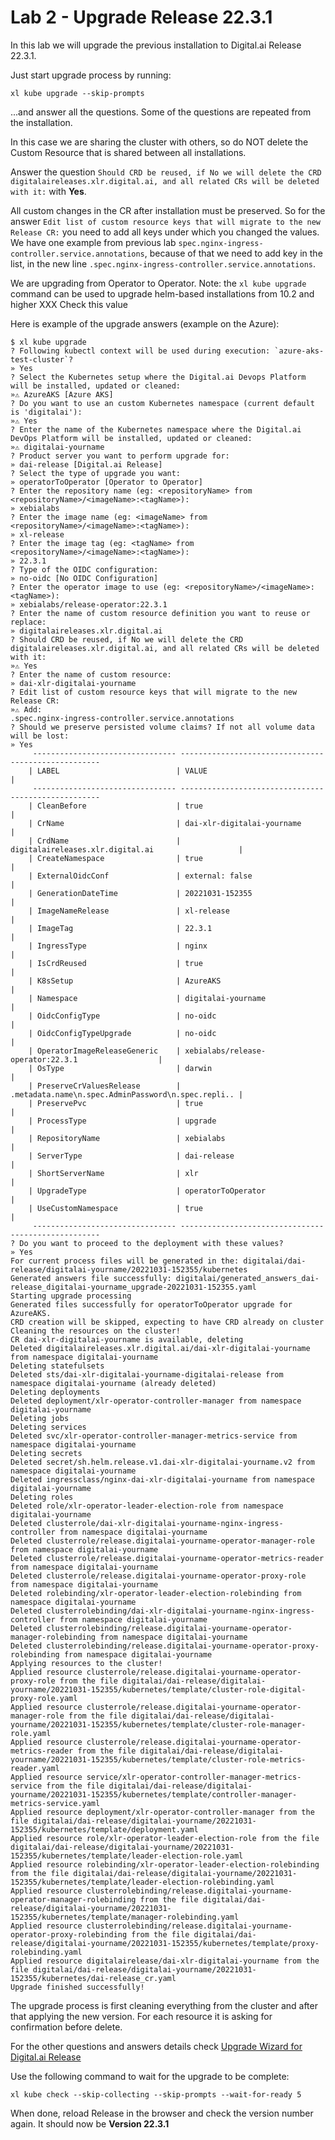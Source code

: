 
# Lab 2 - Upgrade Release 22.3.1

In this lab we will upgrade the previous installation to  Digital.ai Release 22.3.1.

Just start upgrade process by running:

```shell
xl kube upgrade --skip-prompts
```

...and answer all the questions. Some of the questions are repeated from the installation.

In this case we are sharing the cluster with others, so do NOT delete the Custom Resource that is shared between all installations.

Answer the question `Should CRD be reused, if No we will delete the CRD digitalaireleases.xlr.digital.ai, and all related CRs will be deleted with it:` with **Yes**.

All custom changes in the CR after installation must be preserved. So for the answer  `Edit list of custom resource keys that will migrate to the new Release CR:` 
you need to add all keys under which you changed the values. We have one example from previous lab `spec.nginx-ingress-controller.service.annotations`, because of that
we need to add key in the list, in the new line `.spec.nginx-ingress-controller.service.annotations`.

We are upgrading from Operator to Operator. Note: the `xl kube upgrade` command can be used to upgrade helm-based installations from 10.2 and higher XXX Check this value 


Here is example of the upgrade answers (example on the Azure):

```text
$ xl kube upgrade
? Following kubectl context will be used during execution: `azure-aks-test-cluster`? 
» Yes
? Select the Kubernetes setup where the Digital.ai Devops Platform will be installed, updated or cleaned:
»⚠️ AzureAKS [Azure AKS]
? Do you want to use an custom Kubernetes namespace (current default is 'digitalai'):
»⚠️ Yes
? Enter the name of the Kubernetes namespace where the Digital.ai DevOps Platform will be installed, updated or cleaned:
»⚠️ digitalai-yourname
? Product server you want to perform upgrade for:
» dai-release [Digital.ai Release]
? Select the type of upgrade you want:
» operatorToOperator [Operator to Operator]
? Enter the repository name (eg: <repositoryName> from <repositoryName>/<imageName>:<tagName>):
» xebialabs
? Enter the image name (eg: <imageName> from <repositoryName>/<imageName>:<tagName>):
» xl-release
? Enter the image tag (eg: <tagName> from <repositoryName>/<imageName>:<tagName>):
» 22.3.1
? Type of the OIDC configuration:
» no-oidc [No OIDC Configuration]
? Enter the operator image to use (eg: <repositoryName>/<imageName>:<tagName>):
» xebialabs/release-operator:22.3.1
? Enter the name of custom resource definition you want to reuse or replace:
» digitalaireleases.xlr.digital.ai
? Should CRD be reused, if No we will delete the CRD digitalaireleases.xlr.digital.ai, and all related CRs will be deleted with it:
»⚠️ Yes
? Enter the name of custom resource:
» dai-xlr-digitalai-yourname
? Edit list of custom resource keys that will migrate to the new Release CR: 
»⚠️ Add: 
.spec.nginx-ingress-controller.service.annotations
? Should we preserve persisted volume claims? If not all volume data will be lost: 
» Yes
	 -------------------------------- ----------------------------------------------------
	| LABEL                          | VALUE                                              |
	 -------------------------------- ----------------------------------------------------
	| CleanBefore                    | true                                               |
	| CrName                         | dai-xlr-digitalai-yourname                               |
	| CrdName                        | digitalaireleases.xlr.digital.ai                   |
	| CreateNamespace                | true                                               |
	| ExternalOidcConf               | external: false                                    |
	| GenerationDateTime             | 20221031-152355                                    |
	| ImageNameRelease               | xl-release                                         |
	| ImageTag                       | 22.3.1                                             |
	| IngressType                    | nginx                                              |
	| IsCrdReused                    | true                                               |
	| K8sSetup                       | AzureAKS                                           |
	| Namespace                      | digitalai-yourname                                       |
	| OidcConfigType                 | no-oidc                                            |
	| OidcConfigTypeUpgrade          | no-oidc                                            |
	| OperatorImageReleaseGeneric    | xebialabs/release-operator:22.3.1                  |
	| OsType                         | darwin                                             |
	| PreserveCrValuesRelease        | .metadata.name\n.spec.AdminPassword\n.spec.repli.. |
	| PreservePvc                    | true                                               |
	| ProcessType                    | upgrade                                            |
	| RepositoryName                 | xebialabs                                          |
	| ServerType                     | dai-release                                        |
	| ShortServerName                | xlr                                                |
	| UpgradeType                    | operatorToOperator                                 |
	| UseCustomNamespace             | true                                               |
	 -------------------------------- ----------------------------------------------------
? Do you want to proceed to the deployment with these values? 
» Yes
For current process files will be generated in the: digitalai/dai-release/digitalai-yourname/20221031-152355/kubernetes
Generated answers file successfully: digitalai/generated_answers_dai-release_digitalai-yourname_upgrade-20221031-152355.yaml
Starting upgrade processing
Generated files successfully for operatorToOperator upgrade for AzureAKS.
CRD creation will be skipped, expecting to have CRD already on cluster
Cleaning the resources on the cluster!
CR dai-xlr-digitalai-yourname is available, deleting
Deleted digitalaireleases.xlr.digital.ai/dai-xlr-digitalai-yourname from namespace digitalai-yourname
Deleting statefulsets
Deleted sts/dai-xlr-digitalai-yourname-digitalai-release from namespace digitalai-yourname (already deleted)
Deleting deployments
Deleted deployment/xlr-operator-controller-manager from namespace digitalai-yourname
Deleting jobs
Deleting services
Deleted svc/xlr-operator-controller-manager-metrics-service from namespace digitalai-yourname
Deleting secrets
Deleted secret/sh.helm.release.v1.dai-xlr-digitalai-yourname.v2 from namespace digitalai-yourname
Deleted ingressclass/nginx-dai-xlr-digitalai-yourname from namespace digitalai-yourname
Deleting roles
Deleted role/xlr-operator-leader-election-role from namespace digitalai-yourname
Deleted clusterrole/dai-xlr-digitalai-yourname-nginx-ingress-controller from namespace digitalai-yourname
Deleted clusterrole/release.digitalai-yourname-operator-manager-role from namespace digitalai-yourname
Deleted clusterrole/release.digitalai-yourname-operator-metrics-reader from namespace digitalai-yourname
Deleted clusterrole/release.digitalai-yourname-operator-proxy-role from namespace digitalai-yourname
Deleted rolebinding/xlr-operator-leader-election-rolebinding from namespace digitalai-yourname
Deleted clusterrolebinding/dai-xlr-digitalai-yourname-nginx-ingress-controller from namespace digitalai-yourname
Deleted clusterrolebinding/release.digitalai-yourname-operator-manager-rolebinding from namespace digitalai-yourname
Deleted clusterrolebinding/release.digitalai-yourname-operator-proxy-rolebinding from namespace digitalai-yourname
Applying resources to the cluster!
Applied resource clusterrole/release.digitalai-yourname-operator-proxy-role from the file digitalai/dai-release/digitalai-yourname/20221031-152355/kubernetes/template/cluster-role-digital-proxy-role.yaml
Applied resource clusterrole/release.digitalai-yourname-operator-manager-role from the file digitalai/dai-release/digitalai-yourname/20221031-152355/kubernetes/template/cluster-role-manager-role.yaml
Applied resource clusterrole/release.digitalai-yourname-operator-metrics-reader from the file digitalai/dai-release/digitalai-yourname/20221031-152355/kubernetes/template/cluster-role-metrics-reader.yaml
Applied resource service/xlr-operator-controller-manager-metrics-service from the file digitalai/dai-release/digitalai-yourname/20221031-152355/kubernetes/template/controller-manager-metrics-service.yaml
Applied resource deployment/xlr-operator-controller-manager from the file digitalai/dai-release/digitalai-yourname/20221031-152355/kubernetes/template/deployment.yaml
Applied resource role/xlr-operator-leader-election-role from the file digitalai/dai-release/digitalai-yourname/20221031-152355/kubernetes/template/leader-election-role.yaml
Applied resource rolebinding/xlr-operator-leader-election-rolebinding from the file digitalai/dai-release/digitalai-yourname/20221031-152355/kubernetes/template/leader-election-rolebinding.yaml
Applied resource clusterrolebinding/release.digitalai-yourname-operator-manager-rolebinding from the file digitalai/dai-release/digitalai-yourname/20221031-152355/kubernetes/template/manager-rolebinding.yaml
Applied resource clusterrolebinding/release.digitalai-yourname-operator-proxy-rolebinding from the file digitalai/dai-release/digitalai-yourname/20221031-152355/kubernetes/template/proxy-rolebinding.yaml
Applied resource digitalairelease/dai-xlr-digitalai-yourname from the file digitalai/dai-release/digitalai-yourname/20221031-152355/kubernetes/dai-release_cr.yaml
Upgrade finished successfully!
```

The upgrade process is first cleaning everything from the cluster and after that applying the new version.
For each resource it is asking for confirmation before delete.

For the other questions and answers details check [Upgrade Wizard for Digital.ai Release](https://docs.digital.ai/bundle/devops-release-version-v.22.3/page/release/operator/xl-op-upgrade-wizard-release.html)


Use the following command to wait for the upgrade to be complete:

```shell
xl kube check --skip-collecting --skip-prompts --wait-for-ready 5
```

When done, reload Release in the browser and check the version number again. It should now be **Version 22.3.1**